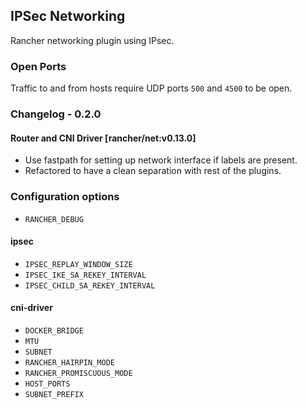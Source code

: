 ## IPSec Networking

Rancher networking plugin using IPsec.

### Open Ports

Traffic to and from hosts require UDP ports `500` and `4500` to be open.

### Changelog - 0.2.0

#### Router and CNI Driver [rancher/net:v0.13.0]
* Use fastpath for setting up network interface if labels are present.
* Refactored to have a clean separation with rest of the plugins.

### Configuration options
* `RANCHER_DEBUG`

#### ipsec

* `IPSEC_REPLAY_WINDOW_SIZE`
* `IPSEC_IKE_SA_REKEY_INTERVAL`
* `IPSEC_CHILD_SA_REKEY_INTERVAL`

#### cni-driver

* `DOCKER_BRIDGE`
* `MTU`
* `SUBNET`
* `RANCHER_HAIRPIN_MODE`
* `RANCHER_PROMISCUOUS_MODE`
* `HOST_PORTS`
* `SUBNET_PREFIX`
